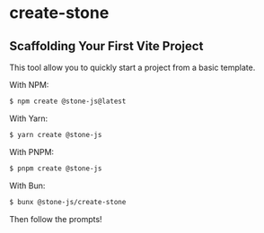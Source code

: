 # create-stone

## Scaffolding Your First Vite Project

This tool allow you to quickly start a project from a basic template.

With NPM:

```bash
$ npm create @stone-js@latest
```

With Yarn:

```bash
$ yarn create @stone-js
```

With PNPM:

```bash
$ pnpm create @stone-js
```

With Bun:

```bash
$ bunx @stone-js/create-stone
```

Then follow the prompts!
